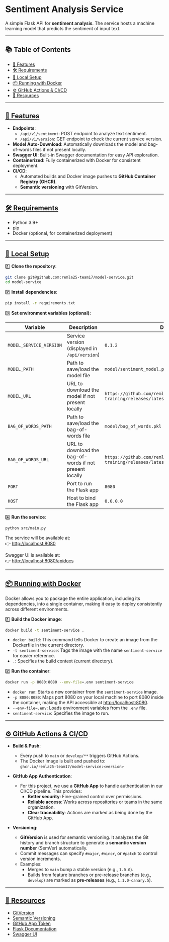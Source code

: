 # Sentiment Analysis Service

A simple Flask API for **sentiment analysis**. The service hosts a machine learning model that predicts the sentiment of input text.

---

## 📚 Table of Contents

- [🚀 Features](#-features)
- [🛠 Requirements](#-requirements)
- [🔧 Local Setup](#-local-setup)
- [📦 Running with Docker](#-running-with-docker)
- [⚙️ GitHub Actions & CI/CD](#️-github-actions--cicd)
- [📜 Resources](#-resources)

---

## [🚀 Features](#-features)

- **Endpoints**:
  - `/api/v1/sentiment`: POST endpoint to analyze text sentiment.
  - `/api/v1/version`: GET endpoint to check the current service version.
- **Model Auto-Download**: Automatically downloads the model and bag-of-words files if not present locally.
- **Swagger UI**: Built-in Swagger documentation for easy API exploration.
- **Containerized**: Fully containerized with Docker for consistent deployment.
- **CI/CD**:
  - Automated builds and Docker image pushes to **GitHub Container Registry (GHCR)**.
  - **Semantic versioning** with GitVersion.

---

## [🛠 Requirements](#-requirements)

- Python 3.9+
- pip
- Docker (optional, for containerized deployment)

---

## [🔧 Local Setup](#-local-setup)

1️⃣ **Clone the repository**:

```bash
git clone git@github.com:remla25-team17/model-service.git
cd model-service
```

2️⃣ **Install dependencies**:

```bash
pip install -r requirements.txt
```

3️⃣ **Set environment variables (optional):**

| Variable                | Description                                             | Default                                                                                      |
| ----------------------- | ------------------------------------------------------- | -------------------------------------------------------------------------------------------- |
| `MODEL_SERVICE_VERSION` | Service version (displayed in `/api/version`)           | `0.1.2`                                                                                    |
| `MODEL_PATH`            | Path to save/load the model file                        | `model/sentiment_model.pkl`                                                                  |
| `MODEL_URL`             | URL to download the model if not present locally        | `https://github.com/remla25-team17/model-training/releases/latest/download/model.pkl`        |
| `BAG_OF_WORDS_PATH`     | Path to save/load the bag-of-words file                 | `model/bag_of_words.pkl`                                                                     |
| `BAG_OF_WORDS_URL`      | URL to download the bag-of-words if not present locally | `https://github.com/remla25-team17/model-training/releases/latest/download/bag_of_words.pkl` |
| `PORT`                  | Port to run the Flask app                               | `8080`                                                                                       |
| `HOST`                  | Host to bind the Flask app                              | `0.0.0.0`                                                                                    |

4️⃣ **Run the service**:

```bash
python src/main.py
```

The service will be available at:  
👉 [http://localhost:8080](http://localhost:8080)

Swagger UI is available at:  
👉 [http://localhost:8080/apidocs](http://localhost:8080/apidocs)

---

## [📦 Running with Docker](#-running-with-docker)

Docker allows you to package the entire application, including its dependencies, into a single container, making it easy to deploy consistently across different environments.

1️⃣ **Build the Docker image**:

```bash
docker build -t sentiment-service .
```

- `docker build`: This command tells Docker to create an image from the Dockerfile in the current directory.
- `-t sentiment-service`: Tags the image with the name `sentiment-service` for easier reference.
- `.`: Specifies the build context (current directory).

2️⃣ **Run the container**:

```bash
docker run -p 8080:8080 --env-file=.env sentiment-service
```

- `docker run`: Starts a new container from the `sentiment-service` image.
- `-p 8080:8080`: Maps port 8080 on your local machine to port 8080 inside the container, making the API accessible at [http://localhost:8080](http://localhost:8080).
- `--env-file=.env`: Loads environment variables from the `.env` file.
- `sentiment-service`: Specifies the image to run.

---

## [⚙️ GitHub Actions & CI/CD](#-github-actions--cicd)

- **Build & Push**:

  - Every push to `main` or `develop/**` triggers GitHub Actions.
  - The Docker image is built and pushed to:  
    `ghcr.io/remla25-team17/model-service:<version>`

- **GitHub App Authentication**:

  - For this project, we use a **GitHub App** to handle authentication in our CI/CD pipeline. This provides:
    - **Better security**: Fine-grained control over permissions.
    - **Reliable access**: Works across repositories or teams in the same organization.
    - **Clear traceability**: Actions are marked as being done by the GitHub App.

- **Versioning**:
  - **GitVersion** is used for semantic versioning. It analyzes the Git history and branch structure to generate a **semantic version number** (SemVer) automatically.
  - Commit messages can specify `#major`, `#minor`, or `#patch` to control version increments.
  - Examples:
    - Merges to `main` bump a stable version (e.g., `1.0.0`).
    - Builds from feature branches or pre-release branches (e.g., `develop`) are marked as **pre-releases** (e.g., `1.1.0-canary.5`).

---

## [📜 Resources](#-resources)

- [GitVersion](https://gitversion.net/)
- [Semantic Versioning](https://semver.org/)
- [GitHub App Token](https://docs.github.com/en/apps/creating-github-apps/authenticating-with-a-github-app/generating-a-user-access-token-for-a-github-app)
- [Flask Documentation](https://flask.palletsprojects.com/)
- [Swagger UI](https://swagger.io/tools/swagger-ui/)
